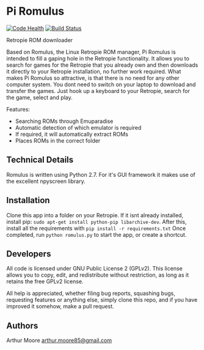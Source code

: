 # Pi Romulus

[![Code Health](https://landscape.io/github/ArthurMoore85/pi_romulus/master/landscape.svg?style=flat)](https://landscape.io/github/ArthurMoore85/pi_romulus/master)
[![Build Status](https://travis-ci.org/ArthurMoore85/pi_romulus.svg?branch=master)](https://travis-ci.org/ArthurMoore85/pi_romulus)

Retropie ROM downloader

Based on Romulus, the Linux Retropie ROM manager, Pi Romulus is intended to fill a gaping hole
in the Retropie functionality.
It allows you to search for games for the Retropie that you already own and then downloads it
directly to your Retropie installation, no further work required.
What makes Pi Romulus so attractive, is that there is no need for any other computer system.
You dont need to switch on your laptop to download and transfer the games. Just hook up a
keyboard to your Retropie, search for the game, select and play.

Features:
* Searching ROMs through Emuparadise
* Automatic detection of which emulator is required
* If required, it will automatically extract ROMs
* Places ROMs in the correct folder

Technical Details
-----------------
Romulus is written using Python 2.7.
For it's GUI framework it makes use of the excellent npyscreen library.

Installation
------------
Clone this app into a folder on your Retropie. If it isnt already installed, install pip: `sudo apt-get install python-pip libarchive-dev`.
After this, install all the requirements with `pip install -r requirements.txt`
Once completed, run `python romulus.py` to start the app, or create a shortcut.

Developers
----------
All code is licensed under GNU Public License 2 (GPLv2). This license allows you to copy, edit, and redistribute without restriction, as long as it retains the free GPLv2 license.

All help is appreciated, whether filing bug reports, squashing bugs, requesting features or anything else, simply clone this repo, and if you have improved it somehow, make a pull request.

Authors
-------
Arthur Moore <arthur.moore85@gmail.com>
